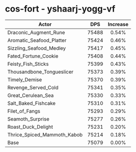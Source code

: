 # cos-fort - yshaarj-yogg-vf
| Actor | DPS | Increase |
|---|:---:|:---:|
|Draconic_Augment_Rune|75488|0.54%|
|Aromatic_Seafood_Platter|75424|0.46%|
|Sizzling_Seafood_Medley|75417|0.45%|
|Fated_Fortune_Cookie|75408|0.44%|
|Feisty_Fish_Sticks|75399|0.43%|
|Thousandbone_Tongueslicer|75373|0.39%|
|Timely_Demise|75370|0.39%|
|Revenge_Served_Cold|75341|0.35%|
|Great_Cerulean_Sea|75330|0.33%|
|Salt_Baked_Fishcake|75310|0.31%|
|Filet_of_Fangs|75293|0.29%|
|Seamoth_Surprise|75277|0.26%|
|Roast_Duck_Delight|75231|0.20%|
|Thrice_Spiced_Mammoth_Kabob|75214|0.18%|
|Base|75079|0.00%|

